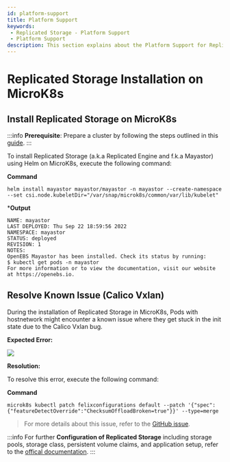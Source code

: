 ```yaml
---
id: platform-support
title: Platform Support
keywords:
 - Replicated Storage - Platform Support
 - Platform Support
description: This section explains about the Platform Support for Replicated Storage.
---
```

# Replicated Storage Installation on MicroK8s

## Install Replicated Storage on MicroK8s

:::info
**Prerequisite**: Prepare a cluster by following the steps outlined in this [guide](../replicated-storage-user-guide/rs-installation.md#preparing-the-cluster).
:::

To install Replicated Storage (a.k.a Replicated Engine and f.k.a Mayastor) using Helm on MicroK8s, execute the following command:

**Command**

```
helm install mayastor mayastor/mayastor -n mayastor --create-namespace  --set csi.node.kubeletDir="/var/snap/microk8s/common/var/lib/kubelet"
```

***Output**

```
NAME: mayastor
LAST DEPLOYED: Thu Sep 22 18:59:56 2022
NAMESPACE: mayastor
STATUS: deployed
REVISION: 1
NOTES:
OpenEBS Mayastor has been installed. Check its status by running:
$ kubectl get pods -n mayastor
For more information or to view the documentation, visit our website at https://openebs.io.
```

## Resolve Known Issue (Calico Vxlan)

During the installation of Replicated Storage in MicroK8s, Pods with hostnetwork might encounter a known issue where they get stuck in the init state due to the Calico Vxlan bug.

**Expected Error:**

![](https://hackmd.io/_uploads/Syigxz7u3.png)

**Resolution:**

To resolve this error, execute the following command:

**Command**

```
microk8s kubectl patch felixconfigurations default --patch '{"spec":{"featureDetectOverride":"ChecksumOffloadBroken=true"}}' --type=merge
```

> For more details about this issue, refer to the [GitHub issue](https://github.com/canonical/microk8s/issues/3695).

:::info
For further **Configuration of Replicated Storage** including storage pools, storage class, persistent volume claims, and application setup, refer to the [offical documentation](../replicated-storage-user-guide/rs-configuration.md). 
:::
